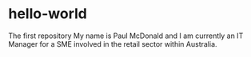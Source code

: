 # hello-world
The first repository
My name is Paul McDonald and I am currently an IT Manager for a SME involved in the retail sector within Australia.
